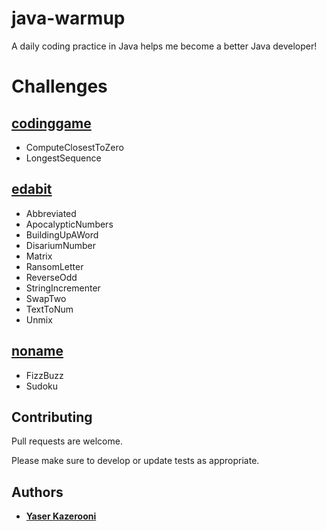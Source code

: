 # java-warmup
A daily coding practice in Java helps me become a better Java developer!

# Challenges
## [codinggame](https://www.codingame.com/)
- ComputeClosestToZero
- LongestSequence
## [edabit](https://edabit.com/)
- Abbreviated
- ApocalypticNumbers
- BuildingUpAWord
- DisariumNumber
- Matrix
- RansomLetter
- ReverseOdd
- StringIncrementer
- SwapTwo
- TextToNum
- Unmix
## [noname](google.com)
- FizzBuzz
- Sudoku

## Contributing

Pull requests are welcome. 

Please make sure to develop or update tests as appropriate.

## Authors

* **[Yaser Kazerooni](https://www.linkedin.com/in/yaserkazerooni/)**
